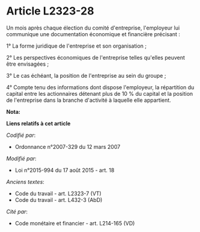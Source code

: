 # Article L2323-28

Un mois après chaque élection du comité d'entreprise, l'employeur lui communique une documentation économique et financière
précisant :

1° La forme juridique de l'entreprise et son organisation ;

2° Les perspectives économiques de l'entreprise telles qu'elles peuvent être envisagées ;

3° Le cas échéant, la position de l'entreprise au sein du groupe ;

4° Compte tenu des informations dont dispose l'employeur, la répartition du capital entre les actionnaires détenant plus de
10 % du capital et la position de l'entreprise dans la branche d'activité à laquelle elle appartient.

**Nota:**



**Liens relatifs à cet article**

_Codifié par_:

  - Ordonnance n°2007-329 du 12 mars 2007

_Modifié par_:

  - Loi n°2015-994 du 17 août 2015 - art. 18

_Anciens textes_:

  - Code du travail - art. L2323-7 (VT)
  - Code du travail - art. L432-3 (AbD)

_Cité par_:

  - Code monétaire et financier - art. L214-165 (VD)
